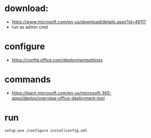 

# download: 
- https://www.microsoft.com/en-us/download/details.aspx?id=49117
- run as admin cmd

# configure
- https://config.office.com/deploymentsettings

# commands
- https://learn.microsoft.com/en-us/microsoft-365-apps/deploy/overview-office-deployment-tool

# run 
```
setup.exe /configure installconfig.xml
```
